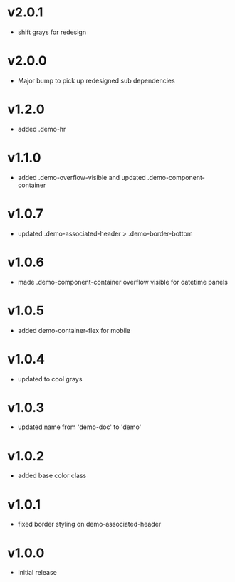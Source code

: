 v2.0.1
==========================
* shift grays for redesign

v2.0.0
==========================
* Major bump to pick up redesigned sub dependencies

v1.2.0
==========================
* added .demo-hr

v1.1.0
==========================
* added .demo-overflow-visible and updated .demo-component-container

v1.0.7
==========================
* updated .demo-associated-header > .demo-border-bottom

v1.0.6
==========================
* made .demo-component-container overflow visible for datetime panels

v1.0.5
==========================
* added demo-container-flex for mobile

v1.0.4
==========================
* updated to cool grays

v1.0.3
==========================
* updated name from 'demo-doc' to 'demo'

v1.0.2
==========================
* added base color class

v1.0.1
==========================
* fixed border styling on demo-associated-header

v1.0.0
==========================
* Initial release
